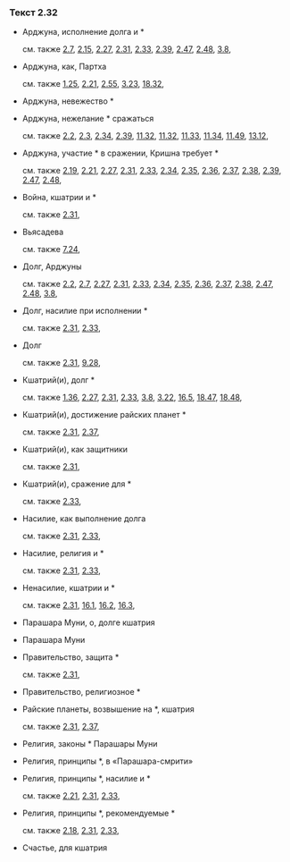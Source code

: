### Текст 2.32
	
- Арджуна, исполнение долга и \*

	см. также  [2.7](../02/0207.md),  [2.15](../02/0215.md),  [2.27](../02/0227.md),  [2.31](../02/0231.md),  [2.33](../02/0233.md),  [2.39](../02/0239.md),  [2.47](../02/0247.md),  [2.48](../02/0248.md),  [3.8](../03/0308.md), 
	
- Арджуна, как, Партха

	см. также  [1.25](../01/0125.md),  [2.21](../02/0221.md),  [2.55](../02/0255.md),  [3.23](../03/0323.md),  [18.32](../18/1832.md), 
	
- Арджуна, невежество \*

	
- Арджуна, нежелание \* сражаться

	см. также  [2.2](../02/0202.md),  [2.3](../02/0203.md),  [2.34](../02/0234.md),  [2.39](../02/0239.md),  [11.32](../11/1132.md),  [11.32](../11/1132.md),  [11.33](../11/1133.md),  [11.34](../11/1134.md),  [11.49](../11/1149.md),  [13.12](../13/1312.md), 
	
- Арджуна, участие \* в сражении, Кришна требует \*

	см. также  [2.19](../02/0219.md),  [2.21](../02/0221.md),  [2.27](../02/0227.md),  [2.31](../02/0231.md),  [2.33](../02/0233.md),  [2.34](../02/0234.md),  [2.35](../02/0235.md),  [2.36](../02/0236.md),  [2.37](../02/0237.md),  [2.38](../02/0238.md),  [2.39](../02/0239.md),  [2.47](../02/0247.md),  [2.48](../02/0248.md), 
	
- Война, кшатрии и \*

	см. также  [2.31](../02/0231.md), 
	
- Вьясадева

	см. также  [7.24](../07/0724.md), 
	
- Долг, Арджуны

	см. также  [2.2](../02/0202.md),  [2.7](../02/0207.md),  [2.27](../02/0227.md),  [2.31](../02/0231.md),  [2.33](../02/0233.md),  [2.34](../02/0234.md),  [2.35](../02/0235.md),  [2.36](../02/0236.md),  [2.37](../02/0237.md),  [2.38](../02/0238.md),  [2.47](../02/0247.md),  [2.48](../02/0248.md),  [3.8](../03/0308.md), 
	
- Долг, насилие при исполнении \*

	см. также  [2.31](../02/0231.md),  [2.33](../02/0233.md), 
	
- Долг

	см. также  [2.31](../02/0231.md),  [9.28](../09/0928.md), 
	
- Кшатрий(и), долг \*

	см. также  [1.36](../01/0136.md),  [2.27](../02/0227.md),  [2.31](../02/0231.md),  [2.33](../02/0233.md),  [3.8](../03/0308.md),  [3.22](../03/0322.md),  [16.5](../16/1605.md),  [18.47](../18/1847.md),  [18.48](../18/1848.md), 
	
- Кшатрий(и), достижение райских планет \*

	см. также  [2.31](../02/0231.md),  [2.37](../02/0237.md), 
	
- Кшатрий(и), как защитники

	см. также  [2.31](../02/0231.md), 
	
- Кшатрий(и), сражение для \*

	см. также  [2.33](../02/0233.md), 
	
- Насилие, как выполнение долга

	см. также  [2.31](../02/0231.md),  [2.33](../02/0233.md), 
	
- Насилие, религия и \*

	см. также  [2.31](../02/0231.md),  [2.33](../02/0233.md), 
	
- Ненасилие, кшатрии и \*

	см. также  [2.31](../02/0231.md),  [16.1](../16/1601.md),  [16.2](../16/1602.md),  [16.3](../16/1603.md), 
	
- Парашара Муни, о, долге кшатрия

	
- Парашара Муни

	
- Правительство, защита \*

	см. также  [2.31](../02/0231.md), 
	
- Правительство, религиозное \*

	
- Райские планеты, возвышение на \*, кшатрия

	см. также  [2.31](../02/0231.md),  [2.37](../02/0237.md), 
	
- Религия, законы \* Парашары Муни

	
- Религия, принципы \*, в «Парашара-смрити»

	
- Религия, принципы \*, насилие и \*

	см. также  [2.21](../02/0221.md),  [2.31](../02/0231.md),  [2.33](../02/0233.md), 
	
- Религия, принципы \*, рекомендуемые \*

	см. также  [2.18](../02/0218.md),  [2.31](../02/0231.md),  [2.33](../02/0233.md), 
	
- Счастье, для кшатрия

